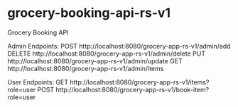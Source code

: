 # grocery-booking-api-rs-v1
Grocery Booking API

Admin Endpoints:
POST http://localhost:8080/grocery-app-rs-v1/admin/add
DELETE http://localhost:8080/grocery-app-rs-v1/admin/delete
PUT http://localhost:8080/grocery-app-rs-v1/admin/update
GET http://localhost:8080/grocery-app-rs-v1/admin/items

User Endpoints:
GET http://localhost:8080/grocery-app-rs-v1/items?role=user
POST http://localhost:8080/grocery-app-rs-v1/book-item?role=user
